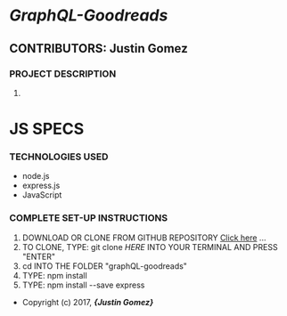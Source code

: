 # _GraphQL-Goodreads_

## CONTRIBUTORS: **Justin Gomez**

### PROJECT DESCRIPTION

1.


# JS SPECS


### TECHNOLOGIES USED
* node.js
* express.js
* JavaScript


### COMPLETE SET-UP INSTRUCTIONS
1. DOWNLOAD OR CLONE FROM GITHUB REPOSITORY [Click here]() ...
2. TO CLONE, TYPE: git clone _HERE_ INTO YOUR TERMINAL AND PRESS "ENTER"
3. cd INTO THE FOLDER "graphQL-goodreads"
4. TYPE: npm install
5. TYPE: npm install --save express

* Copyright (c) 2017, **_{Justin Gomez}_**
